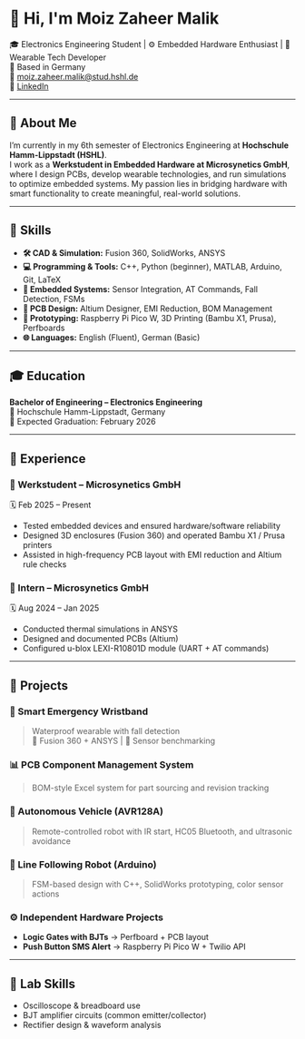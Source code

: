 # 👋 Hi, I'm Moiz Zaheer Malik

🎓 Electronics Engineering Student | ⚙️ Embedded Hardware Enthusiast | 🧠 Wearable Tech Developer  
📍 Based in Germany  
📧 moiz.zaheer.malik@stud.hshl.de  
🔗 [LinkedIn](https://www.linkedin.com/in/moiz-zaheer-malik-473ab1298)

---

## 🧠 About Me

I’m currently in my 6th semester of Electronics Engineering at **Hochschule Hamm-Lippstadt (HSHL)**.  
I work as a **Werkstudent in Embedded Hardware at Microsynetics GmbH**, where I design PCBs, develop wearable technologies, and run simulations to optimize embedded systems. My passion lies in bridging hardware with smart functionality to create meaningful, real-world solutions.

---

## 🔧 Skills

- **🛠 CAD & Simulation:** Fusion 360, SolidWorks, ANSYS  
- **💻 Programming & Tools:** C++, Python (beginner), MATLAB, Arduino, Git, LaTeX  
- **📡 Embedded Systems:** Sensor Integration, AT Commands, Fall Detection, FSMs  
- **🧩 PCB Design:** Altium Designer, EMI Reduction, BOM Management  
- **🧪 Prototyping:** Raspberry Pi Pico W, 3D Printing (Bambu X1, Prusa), Perfboards  
- **🌐 Languages:** English (Fluent), German (Basic)

---

## 🎓 Education

**Bachelor of Engineering – Electronics Engineering**  
📍 Hochschule Hamm-Lippstadt, Germany  
📆 Expected Graduation: February 2026

---

## 💼 Experience

### 🔹 Werkstudent – Microsynetics GmbH  
🗓 Feb 2025 – Present  
- Tested embedded devices and ensured hardware/software reliability  
- Designed 3D enclosures (Fusion 360) and operated Bambu X1 / Prusa printers  
- Assisted in high-frequency PCB layout with EMI reduction and Altium rule checks

### 🔹 Intern – Microsynetics GmbH  
🗓 Aug 2024 – Jan 2025  
- Conducted thermal simulations in ANSYS  
- Designed and documented PCBs (Altium)  
- Configured u-blox LEXI-R10801D module (UART + AT commands)

---

## 📁 Projects

### 🚨 Smart Emergency Wristband  
> Waterproof wearable with fall detection  
> 🔧 Fusion 360 + ANSYS | 📡 Sensor benchmarking

### 📊 PCB Component Management System  
> BOM-style Excel system for part sourcing and revision tracking

### 🤖 Autonomous Vehicle (AVR128A)  
> Remote-controlled robot with IR start, HC05 Bluetooth, and ultrasonic avoidance

### 🔄 Line Following Robot (Arduino)  
> FSM-based design with C++, SolidWorks prototyping, color sensor actions

### ⚙️ Independent Hardware Projects  
- **Logic Gates with BJTs** → Perfboard + PCB layout  
- **Push Button SMS Alert** → Raspberry Pi Pico W + Twilio API

---

## 🔬 Lab Skills

- Oscilloscope & breadboard use  
- BJT amplifier circuits (common emitter/collector)  
- Rectifier design & waveform analysis
